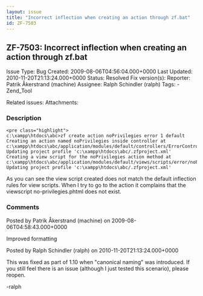 ```yaml
---
layout: issue
title: "Incorrect inflection when creating an action through zf.bat"
id: ZF-7503
---
```


ZF-7503: Incorrect inflection when creating an action through zf.bat
--------------------------------------------------------------------

 Issue Type: Bug Created: 2009-08-06T04:56:04.000+0000 Last Updated: 2010-11-20T21:13:24.000+0000 Status: Resolved Fix version(s): 
 Reporter:  Patrik Åkerstrand (machine)  Assignee:  Ralph Schindler (ralph)  Tags: - Zend\_Tool
 
 Related issues: 
 Attachments: 
### Description

 
    <pre class="highlight">
    c:\xampp\htdocs\abc>zf create action noPrivilegies error 1 default
    Creating an action named noPrivilegies inside controller at c:\xampp\htdocs\abc/application/modules/default/controllers/ErrorController.php
    Updating project profile 'c:\xampp\htdocs\abc/.zfproject.xml'
    Creating a view script for the noPrivilegies action method at c:\xampp\htdocs\abc/application/modules/default/views/scripts/error/noPrivilegies.phtml
    Updating project profile 'c:\xampp\htdocs\abc/.zfproject.xml'


As you can see the view script created does not match the default inflection rules for view scripts. When I try to go to the action it complains that the viewscript no-privilegies.phtml does not exist.

 

 

### Comments

Posted by Patrik Åkerstrand (machine) on 2009-08-06T04:58:43.000+0000

Improved formatting

 

 

Posted by Ralph Schindler (ralph) on 2010-11-20T21:13:24.000+0000

This was fixed as part of 1.10 when "canonical naming" was introduced. If you still feel there is an issue (although I just tested this scenario), please reopen.

-ralph

 

 